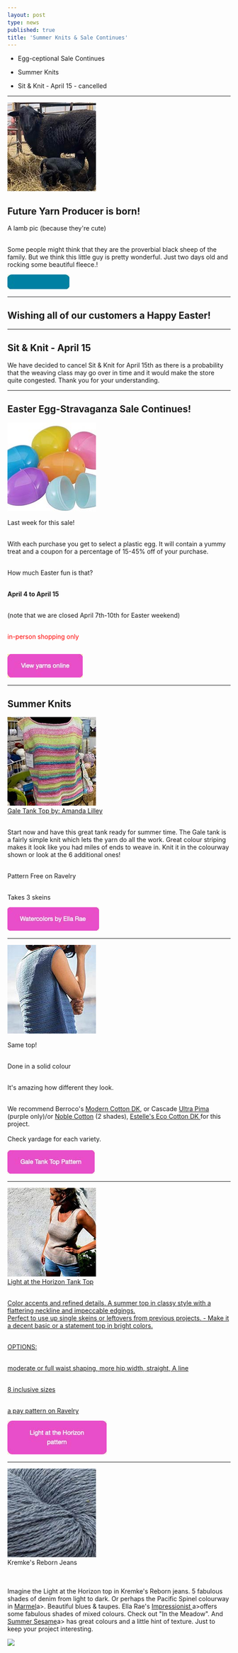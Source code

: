 ```yaml
---
layout: post
type: news
published: true
title: 'Summer Knits & Sale Continues'
---
```


- Egg-ceptional Sale Continues

- Summer Knits

- Sit & Knit - April 15 - cancelled

<hr />


<a href="https://www.woolandsilkcoshop.com"><img src="/img/lamb_pic.jpg"></a><h2>Future Yarn Producer is born!</h2>

<p>A lamb pic (because they're cute)<br /><br />

Some people might think that they are the proverbial black sheep of the family. But we think this little guy is pretty wonderful. Just two days old and rocking some beautiful fleece.!</p>
  
<p><a href="https://www.woolandsilkcoshop.com/"><img src="/img/btn_lamb_pic.jpg"></a></p>
<hr/>
<h2>Wishing all of our customers a Happy Easter!</h2>
<hr />
<h2>Sit & Knit - April 15</h2>

<p>We have decided to cancel Sit & Knit for April 15th as there is a probability that the weaving class may go over in time and it would make the store quite congested. Thank you for your understanding.</p>
<hr />
<h2>Easter Egg-Stravaganza Sale Continues!</h2>

<p><img src="/img/easter_eggs_new.jpg"> <br />


Last week for this sale!<br /><br />

With each purchase you get to select a plastic egg. It will contain a yummy treat and a coupon for a percentage of 15-45% off of your purchase.<br /><br />

How much Easter fun is that?<br /><br />

<strong>April 4 to April 15</strong><br /><br />

(note that we are closed April 7th-10th for Easter weekend)<br /><br />

<font color="#FF0000">in-person shopping only</font><br /><br />

  
  <a href="https://www.woolandsilkcoshop.com/"><img src="/img/btn_view_yarns.jpg"></a> 
<hr/>
<h2>Summer Knits</h2>
<p><a href="https://www.woolandsilkcoshop.com/products/watercolors"><img src="/img/gale_top.jpg"> <br />
  Gale Tank Top by: Amanda Lilley</a><br /><br />

Start now and have this great tank ready for summer time. The Gale tank is a fairly simple knit which lets the yarn do all the work. Great colour striping makes it look like you had miles of ends to weave in. Knit it in the colourway shown or look at the 6 additional ones!<br /><br />

Pattern Free on Ravelry<br /><br />

Takes 3 skeins</p>
<p>
  
  <a href="https://www.woolandsilkcoshop.com/products/watercolors"><img src="/img/btn_watercolors.jpg"></a> <br />
<hr/>
<p><a href="https://www.ravelry.com/patterns/library/gale-tank"><img src="/img/gale_tank_top.jpg"> </a><br />

Same top!<br /><br />

Done in a solid colour<br /><br />

It's amazing how different they look.<br /><br />

We recommend Berroco's <a href="https://www.woolandsilkcoshop.com/products/modern-cotton-dk">Modern Cotton DK</a>, or Cascade <a href="{https://www.woolandsilkcoshop.com/products/ultra-pima">Ultra Pima</a> (purple only)/or <a href="https://www.woolandsilkcoshop.com/products/noble-cotton">Noble Cotton</a> (2 shades), <a href="https://www.woolandsilkcoshop.com/products/cotton-dk">Estelle's Eco Cotton DK </a>for this project.
<br /><br />
Check yardage for each variety.<br /><br />
  <a href="https://www.ravelry.com/patterns/library/gale-tank"><img src="/img/btn_gale_tank.jpg"></a> <br />
<hr/>

<p><a href="https://www.ravelry.com/patterns/library/light-at-the-horizon"><img src="/img/horizon_tank_top.jpg"> <br />
Light at the Horizon Tank Top<br /><br>

Color accents and refined details. A summer top in classy style with a flattering neckline and impeccable edgings.<br />
Perfect to use up single skeins or leftovers from previous projects. - Make it a decent basic or a statement top in bright colors.<br /><br>

OPTIONS:<br /><br>

moderate or full waist shaping, more hip width, straight, A line<br /><br>

8 inclusive sizes<br /><br>

a pay pattern on Ravelry</p>
<p>
  
  <a href="https://www.ravelry.com/patterns/library/light-at-the-horizon"><img src="/img/btn_horizon_tank_top.jpg"></a> <br />
<hr/><p>
<a href="https://www.woolandsilkcoshop.com/products/reborn-jeans">
<img src="/img/reborn_jeans.jpg"></a><br />
Kremke's Reborn Jeans<br /><br><br />

Imagine the Light at the Horizon top in Kremke's Reborn jeans. 5 fabulous shades of denim from light to dark. Or perhaps the Pacific Spinel colourway in <a href="https://www.woolandsilkcoshop.com/products/marmel">Marmel</a>a>. Beautiful blues & taupes. Ella Rae's <a href="https://www.woolandsilkcoshop.com/products/impressionist">Impressionist </a>a>offers some fabulous shades of mixed colours. Check out "In the Meadow". And <a href="https://www.woolandsilkcoshop.com/products/summer-sesame">Summer Sesame</a>a> has great colours and a little hint of texture. Just to keep your project interesting.</p>
  
  <a href="https://www.woolandsilkcoshop.com/search?page=2&q=cotton+dk"><img src="/img/btn_cotton_dkjpg"></a> 
